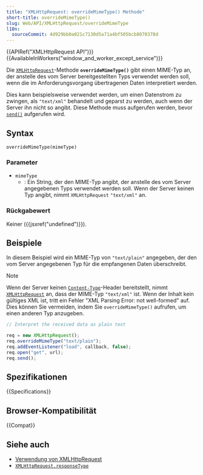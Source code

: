 ```yaml
---
title: "XMLHttpRequest: overrideMimeType() Methode"
short-title: overrideMimeType()
slug: Web/API/XMLHttpRequest/overrideMimeType
l10n:
  sourceCommit: 4d929bb0a021c7130d5a71a4bf505bcb8070378d
---
```


{{APIRef("XMLHttpRequest API")}} {{AvailableInWorkers("window_and_worker_except_service")}}

Die [`XMLHttpRequest`](/de/docs/Web/API/XMLHttpRequest)-Methode **`overrideMimeType()`** gibt einen MIME-Typ an, der anstelle des vom Server bereitgestellten Typs verwendet werden soll, wenn die im Anforderungsvorgang übertragenen Daten interpretiert werden.

Dies kann beispielsweise verwendet werden, um einen Datenstrom zu zwingen, als `"text/xml"` behandelt und geparst zu werden, auch wenn der Server ihn nicht so angibt. Diese Methode muss aufgerufen werden, bevor [`send()`](/de/docs/Web/API/XMLHttpRequest/send) aufgerufen wird.

## Syntax

```js-nolint
overrideMimeType(mimeType)
```

### Parameter

- `mimeType`
  - : Ein String, der den MIME-Typ angibt, der anstelle des vom Server angegebenen Typs verwendet werden soll. Wenn der Server keinen Typ angibt, nimmt `XMLHttpRequest` `"text/xml"` an.

### Rückgabewert

Keiner ({{jsxref("undefined")}}).

## Beispiele

In diesem Beispiel wird ein MIME-Typ von `"text/plain"` angegeben, der den vom Server angegebenen Typ für die empfangenen Daten überschreibt.

> [!NOTE]
> Wenn der Server keinen
> [`Content-Type`](/de/docs/Web/HTTP/Reference/Headers/Content-Type)-Header bereitstellt, nimmt [`XMLHttpRequest`](/de/docs/Web/API/XMLHttpRequest) an, dass der MIME-Typ
> `"text/xml"` ist. Wenn der Inhalt kein gültiges XML ist, tritt ein Fehler "XML Parsing Error: not well-formed" auf. Dies können Sie vermeiden, indem Sie `overrideMimeType()` aufrufen, um einen anderen Typ anzugeben.

```js
// Interpret the received data as plain text

req = new XMLHttpRequest();
req.overrideMimeType("text/plain");
req.addEventListener("load", callback, false);
req.open("get", url);
req.send();
```

## Spezifikationen

{{Specifications}}

## Browser-Kompatibilität

{{Compat}}

## Siehe auch

- [Verwendung von XMLHttpRequest](/de/docs/Web/API/XMLHttpRequest_API/Using_XMLHttpRequest)
- [`XMLHttpRequest.responseType`](/de/docs/Web/API/XMLHttpRequest/responseType)
